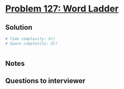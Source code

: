 # [Problem 127: Word Ladder](https://leetcode.com/problems/word-ladder/)

## Solution

```py
# Time complexity: O()
# Space complexity: O()



```

## Notes

## Questions to interviewer
